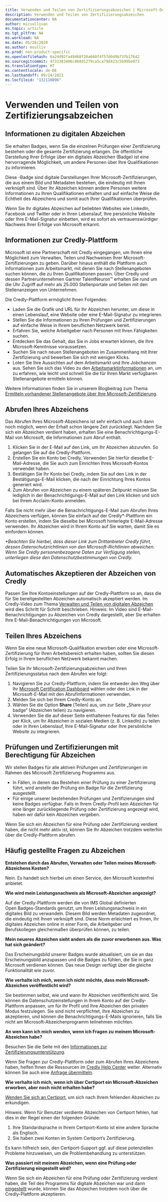 ```yaml
---
title: Verwenden und Teilen von Zertifizierungsabzeichen | Microsoft-Dokumentation
description: Verwenden und Teilen von Zertifizierungsabzeichen
documentationcenter: NA
author: micsullivan
ms.topic: article
ms.tgt_pltfrm: NA
ms.workload: NA
ms.date: 05/28/2020
ms.author: msulliv
ms.prod: non-product-specific
ms.openlocfilehash: 6a24d92fa49468f20a660f4f57d049b73fb17642
ms.sourcegitcommit: 9732383406c868d1279ca5ca79d423c5b99be073
ms.translationtype: HT
ms.contentlocale: de-DE
ms.lasthandoff: 09/14/2021
ms.locfileid: "132110896"
---
```

# <a name="use-and-share-certification-badges"></a>Verwenden und Teilen von Zertifizierungsabzeichen

## <a name="about-digital-badges"></a>Informationen zu digitalen Abzeichen

Sie erhalten Badges, wenn Sie die einzelnen Prüfungen einer Zertifizierung bestehen oder die gesamte Zertifizierung erlangen. Die öffentliche Darstellung Ihrer Erfolge über ein digitales Abzeichen (Badge) ist eine hervorragende Möglichkeit, um andere Personen über Ihre Qualifikationen zu informieren.

Diese -Badge sind digitale Darstellungen Ihrer Microsoft-Zertifizierungen, die aus einem Bild und Metadaten bestehen, die eindeutig mit Ihnen verknüpft sind. Über Ihr Abzeichen können andere Personen weitere Informationen zu Ihren Qualifikationen erhalten und auf einfache Weise die Echtheit des Abzeichens und somit auch Ihrer Qualifikationen überprüfen.

Wenn Sie Ihr digitales Abzeichen auf beliebten Websites wie LinkedIn, Facebook und Twitter oder in Ihren Lebenslauf, Ihre persönliche Website oder Ihre E-Mail-Signatur einbetten, wird es sofort als vertrauenswürdiger Nachweis Ihrer Erfolge von Microsoft erkannt.

## <a name="about-the-credly-platform"></a>Informationen zur Credly-Plattform

Microsoft ist eine Partnerschaft mit Credly eingegangen, um Ihnen eine Möglichkeit zum Verwalten, Teilen und Nachweisen Ihrer Microsoft-Zertifizierungen zu geben. Darüber hinaus enthält die Plattform auch Informationen zum Arbeitsmarkt, mit denen Sie nach Stellenangeboten suchen können, die zu Ihren Qualifikationen passen. Über Credly und dessen Partnerunternehmen Gartner TalentNeuron™ erhalten Sie rund um die Uhr Zugriff auf mehr als 25.000 Stellenportale und Seiten mit den Stellenanzeigen von Unternehmen.

Die Credly-Plattform ermöglicht Ihnen Folgendes:
- Laden Sie die Grafik und URL für Ihr Abzeichen herunter, um diese in einen Lebenslauf, eine Website oder eine E-Mail-Signatur zu integrieren.
- Stellen Sie die Informationen zu Ihren Prüfungen und Zertifizierungen auf einfache Weise in Ihrem beruflichen Netzwerk bereit.
- Erfahren Sie, welche Arbeitgeber nach Personen mit Ihren Fähigkeiten suchen.
- Entdecken Sie das Gehalt, das Sie in Jobs erwarten können, die Ihre Microsoft-Kenntnisse voraussetzen.
- Suchen Sie nach neuen Stellenangeboten im Zusammenhang mit Ihrer Zertifizierung und bewerben Sie sich mit wenigen Klicks.
- Loten Sie Ihre Aussichten auf dem Arbeitsmarkt und Ihre Jobchancen aus. Sehen Sie sich das Video zu den [Arbeitsmarktinformationen](https://support.credly.com/hc/en-us/articles/360041974091-Video-What-labor-market-insights-are-available-with-my-badge) an, um zu erfahren, wie leicht und schnell Sie die für Ihren Markt verfügbaren Stellenangebote ermitteln können.

Weitere Informationen finden Sie in unserem Blogbeitrag zum Thema [Ermitteln vorhandener Stellenangebote über Ihre Microsoft-Zertifizierung](/learn/certifications/posts/unlock-active-job-postings-with-your-microsoft-certification).

## <a name="how-to-claim-your-badges"></a>Abrufen Ihres Abzeichens

Das Abrufen Ihres Microsoft-Abzeichens ist sehr einfach und auch dann noch möglich, wenn der Erhalt schon längere Zeit zurückliegt. Nachdem Sie sich ein Abzeichen verdient haben, erhalten Sie eine Benachrichtigungs-E-Mail von Microsoft, die Informationen zum Abruf enthält.

1. Klicken Sie in der E-Mail auf den Link, um Ihr Abzeichen abzurufen. So gelangen Sie auf die Credly-Plattform.
2. Erstellen Sie ein Konto bei Credly. Verwenden Sie hierfür dieselbe E-Mail-Adresse, die Sie auch zum Einrichten Ihres Microsoft-Kontos verwendet haben.
3. Bestätigen Sie Ihr Konto bei Credly, indem Sie auf den Link in der Bestätigungs-E-Mail klicken, die nach der Einrichtung Ihres Kontos generiert wird.
4. Zum Abrufen von Abzeichen zu einem späteren Zeitpunkt müssen Sie lediglich in der Benachrichtigungs-E-Mail auf den Link klicken und sich bei Ihrem Acclaim-Konto anmelden.

Falls Sie nicht mehr über die Benachrichtigungs-E-Mail zum Abrufen Ihres Abzeichens verfügen, können Sie einfach auf der Credly*-Plattform ein Konto erstellen, indem Sie dieselbe bei Microsoft hinterlegte E-Mail-Adresse verwenden. Ihr Abzeichen wird in Ihrem Konto auf Sie warten, damit Sie es einfordern können.

_*Beachten Sie hierbei, dass dieser Link zum Drittanbieter Credly führt, dessen Datenschutzrichtlinien von den Microsoft-Richtlinien abweichen. Wenn Sie Credly personenbezogene Daten zur Verfügung stellen, unterliegen diese den Datenschutzbestimmungen von Credly._

## <a name="how-to-automatically-accept-badges-from-credly"></a>Automatisches Akzeptieren der Abzeichen von Credly

Passen Sie Ihre Kontoeinstellungen auf der Credly-Plattform so an, dass die für Sie bereitgestellten Abzeichen automatisch akzeptiert werden. Im Credly-Video zum Thema [Verwalten und Teilen von digitalen Abzeichen](https://support.credly.com/hc/en-us/articles/360021222231-How-do-I-manage-and-share-my-digital-badge-) wird dies Schritt für Schritt beschrieben. Hinweis: Im Video sind E-Mail-Benachrichtigungen zu Abzeichen von Credly dargestellt, aber Sie erhalten Ihre E-Mail-Benachrichtigungen von Microsoft.

## <a name="how-to-share-your-badge"></a>Teilen Ihres Abzeichens

Wenn Sie eine neue Microsoft-Qualifikation erworben oder eine Microsoft-Zertifizierung für Ihren Arbeitsbereich erhalten haben, sollten Sie diesen Erfolg in Ihrem beruflichen Netzwerk bekannt machen.

Teilen Sie Ihr Microsoft-Zertifizierungsabzeichen und Ihren Zertifizierungsstatus nach dem Abrufen wie folgt:

1. Navigieren Sie zur Credly-Plattform, indem Sie entweder den Weg über Ihr [Microsoft Certification Dashboard](https://aka.ms/certdashboard) wählen oder den Link in der Microsoft-E-Mail mit den Abrufinformationen verwenden.
2. Melden Sie sich bei Ihrem Credly-Konto an.
3. Wählen Sie die Option **Share** (Teilen) aus, um zur Seite „Share your badge“ (Abzeichen teilen) zu navigieren.
4. Verwenden Sie die auf dieser Seite enthaltenen Features für das Teilen per Klick, um Ihr Abzeichen in sozialen Medien (z. B. LinkedIn) zu teilen oder in Ihren Lebenslauf, Ihre E-Mail-Signatur oder Ihre persönliche Website zu integrieren.

## <a name="exams-and-certifications-eligible-for-a-badge"></a>Prüfungen und Zertifizierungen mit Berechtigung für Abzeichen

Wir stellen Badges für alle aktiven Prüfungen und Zertifizierungen im Rahmen des Microsoft Zertifizierung Programms aus.

- In Fällen, in denen das Bestehen einer Prüfung zu einer Zertifizierung führt, wird anstelle der Prüfung ein Badge für die Zertifizierung ausgestellt.
- Für einige unserer bestehenden Prüfungen und Zertifizierungen sind keine Badges verfügbar. Falls in Ihrem Credly-Profil kein Abzeichen für eine länger zurückliegende Prüfung oder Zertifizierung angezeigt wird, haben wir dafür kein Abzeichen vergeben.

Wenn Sie sich ein Abzeichen für eine Prüfung oder Zertifizierung verdient haben, die nicht mehr aktiv ist, können Sie Ihr Abzeichen trotzdem weiterhin über die Credly-Plattform abrufen.

## <a name="frequently-asked-questions-about-badges"></a>Häufig gestellte Fragen zu Abzeichen

**Entstehen durch das Abrufen, Verwalten oder Teilen meines Microsoft-Abzeichens Kosten?**

Nein. Es handelt sich hierbei um einen Service, den Microsoft kostenfrei anbietet.

**Wie wird mein Leistungsnachweis als Microsoft-Abzeichen angezeigt?**

Auf der Credly-Plattform werden die von IMS Global definierten Open Badges-Standards genutzt, um Ihren Leistungsnachweis in ein digitales Bild zu verwandeln. Diesem Bild werden Metadaten zugeordnet, die eindeutig mit Ihnen verknüpft sind. Diese Norm erleichtert es Ihnen, Ihr digitales Abzeichen online in einer Form, die Arbeitgeber und Berufskollegen gleichermaßen überprüfen können, zu teilen.

**Mein neueres Abzeichen sieht anders als die zuvor erworbenen aus. Was hat sich geändert?**

Das Erscheinungsbild unserer Badges wurde aktualisiert, um sie an das Erscheinungsbild anzupassen und die Badges zu fühlen, die Sie in ganz Microsoft verdienen können. Das neue Design verfügt über die gleiche Funktionalität wie zuvor.

**Wie verhalte ich mich, wenn ich nicht möchte, dass mein Microsoft-Abzeichen veröffentlicht wird?**

Sie bestimmen selbst, wie und wann Ihr Abzeichen veröffentlicht wird. Sie können die Datenschutzeinstellungen in Ihrem Konto auf der Credly-Plattform anpassen, um für Ihr Profil und Ihre Abzeichen den privaten Modus festzulegen. Sie sind nicht verpflichtet, Ihre Abzeichen zu akzeptieren, und können die Benachrichtigungs-E-Mails ignorieren, falls Sie nicht am Microsoft-Abzeichenprogramm teilnehmen möchten.

**An wen kann ich mich wenden, wenn ich Fragen zu meinem Microsoft-Abzeichen habe?**

Besuchen Sie die Seite mit den [Informationen zur Zertifizierungsunterstützung](/learn/certifications/help).

Wenn Sie Fragen zur Credly-Plattform oder zum Abrufen Ihres Abzeichens haben, helfen Ihnen die Ressourcen im [Credly Help Center](https://support.credly.com/hc/en-us) weiter. Alternativ können Sie auch eine [Anfrage übermitteln](https://support.credly.com/hc/en-us/requests/new).

**Wie verhalte ich mich, wenn ich über Certiport ein Microsoft-Abzeichen erworben, aber noch nicht erhalten habe?**

[Wenden Sie sich an Certiport](https://certiport.pearsonvue.com/Support/Support-for-test-candidates/Customer-service), um sich nach Ihrem fehlenden Abzeichen zu erkundigen.

Hinweis: Wenn für Benutzer verdiente Abzeichen von Certiport fehlen, hat dies in der Regel einen der folgenden Gründe:

1. Ihre Standardsprache in Ihrem Certiport-Konto ist eine andere Sprache als Englisch.
2. Sie haben zwei Konten im System Certiport‘s Zertifizierung.

Es kann hilfreich sein, den Certiport-Support ggf. auf diese potenziellen Probleme hinzuweisen, um die Problembehandlung zu unterstützen.

**Was passiert mit meinem Abzeichen, wenn eine Prüfung oder Zertifizierung eingestellt wird?**

Wenn Sie sich ein Abzeichen für eine Prüfung oder Zertifizierung verdient haben, die Teil des Programms für digitale Abzeichen war und dann [eingestellt](/learn/certifications/retired-certifications) wurde, können Sie das Abzeichen trotzdem noch über die Credly-Plattform akzeptieren.